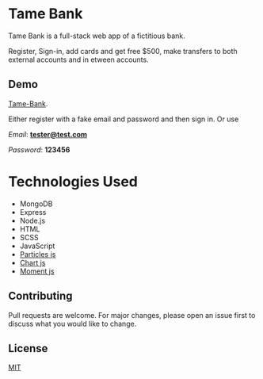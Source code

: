 # Tame Bank

Tame Bank is a full-stack web app of a fictitious bank. 

Register, Sign-in, add cards and get free $500, make transfers to both external accounts and in etween accounts. 


## Demo

[Tame-Bank](https://shreeyansh-b.github.io/Tame-Bank-/).

Either register with a fake email and password and then sign in. Or use 

_Email_: **tester@test.com**

_Password_: **123456**


# Technologies Used
* MongoDB
* Express
* Node.js 
* HTML
* SCSS
* JavaScript 
* [Particles js](https://vincentgarreau.com/particles.js/) 
* [Chart js](https://www.chartjs.org/)
* [Moment js](https://momentjs.com/)



## Contributing
Pull requests are welcome. For major changes, please open an issue first to discuss what you would like to change.

## License
[MIT](https://choosealicense.com/licenses/mit/)
